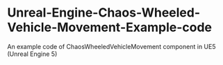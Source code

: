 # Unreal-Engine-Chaos-Wheeled-Vehicle-Movement-Example-code

An example code of ChaosWheeledVehicleMovement component in UE5 (Unreal Engine 5)
